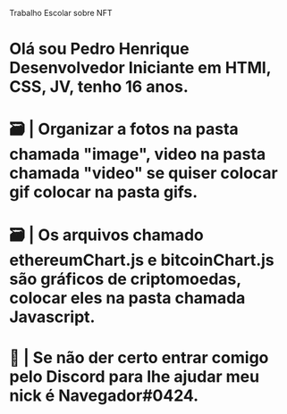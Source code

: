 Trabalho Escolar sobre NFT

# Olá sou Pedro Henrique Desenvolvedor Iniciante em HTMl, CSS, JV, tenho 16 anos.
# 🗃 | Organizar a fotos na pasta chamada "image", video na pasta chamada "video" se quiser colocar gif colocar na pasta gifs.
# 🗃 | Os arquivos chamado ethereumChart.js e bitcoinChart.js são gráficos de criptomoedas, colocar eles na pasta chamada Javascript.
# 🙋 | Se não der certo entrar comigo pelo Discord para lhe ajudar meu nick é Navegador#0424.
